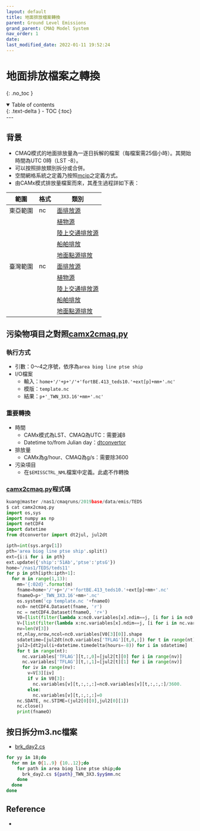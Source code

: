 ```yaml
---
layout: default
title: 地面排放檔案轉換
parent: Ground Level Emissions
grand_parent: CMAQ Model System
nav_order: 1
date: 
last_modified_date: 2022-01-11 19:52:24  
---
```


# 地面排放檔案之轉換
{: .no_toc }

<details open markdown="block">
  <summary>
    Table of contents
  </summary>
  {: .text-delta }
- TOC
{:toc}
</details>
--- 

## 背景
- CMAQ模式的地面排放量為一逐日拆解的檔案（每檔案需25個小時）。其開始時間為UTC 0時（LST -8）。
- 可以按照排放類別拆分或合併。
- 空間網格系統之定義乃按照[mcip](/Focus-on-Air-Quality/GridModels/MCIP/run_mcipMM_RR_DM/#網格系統詳細定義)之定義方式。
- 由CAMx模式排放量檔案而來，其產生過程詳如下表：

|範圍|格式|類別|
|----|----|----|
|東亞範圍|nc|[面排放源](/Focus-on-Air-Quality/EmisProc/area/area_YYMMinc/)|
|||[植物源](/Focus-on-Air-Quality/EmisProc/biog/bioginc/)|
|||[陸上交通排放源](/Focus-on-Air-Quality/EmisProc/line/)|
|||[船舶排放](/Focus-on-Air-Quality/EmisProc/ship/)|
|||[地面點源排放](/Focus-on-Air-Quality/EmisProc/ptse/ptseG/)|
|臺灣範圍|nc|[面排放源](/Focus-on-Air-Quality/EmisProc/area/area_YYMMinc/)|
|||[植物源](/Focus-on-Air-Quality/EmisProc/biog/bioginc/)|
|||[陸上交通排放源](/Focus-on-Air-Quality/EmisProc/line/)|
|||[船舶排放](/Focus-on-Air-Quality/EmisProc/ship/)|
|||[地面點源排放](/Focus-on-Air-Quality/EmisProc/ptse/ptseG/)|

## 污染物項目之對照[camx2cmaq.py](https://github.com/sinotec2/cmaq_relatives/blob/master/emis/camx2cmaq.py)
### 執行方式
- 引數：0～4之序號，依序為`area biog line ptse ship`
- I/O檔案
  - 輸入：`home+'/'+p+'/'+'fortBE.413_teds10.'+ext[p]+mm+'.nc'`
  - 模版：`template.nc`
  - 結果：`p+'_TWN_3X3.16'+mm+'.nc'`

### 重要轉換
- 時間
  - CAMx模式為LST、CMAQ為UTC：需要減8
  - Datetime to/from Julian day：[dtconvertor](/Focus-on-Air-Quality/utilities/DateTime/dtconvertor/)
- 排放量
  - CAMx為g/hour、CMAQ為g/s：需要除3600
- 污染項目
  - 在`$EMISSCTRL_NML`檔案中定義。此處不作轉換

### [camx2cmaq.py](https://github.com/sinotec2/cmaq_relatives/blob/master/emis/camx2cmaq.py)程式碼
```python
kuang@master /nas1/cmaqruns/2019base/data/emis/TEDS
$ cat camx2cmaq.py
import os,sys
import numpy as np
import netCDF4
import datetime
from dtconvertor import dt2jul, jul2dt

ipth=int(sys.argv[1])
pth='area biog line ptse ship'.split()
ext={i:i for i in pth}
ext.update({'ship':'51Ab','ptse':'ptsG'})
home='/nas1/TEDS/teds11'
for p in pth[ipth:ipth+1]:
  for m in range(1,13):
    mm='{:02d}'.format(m)
    fname=home+'/'+p+'/'+'fortBE.413_teds10.'+ext[p]+mm+'.nc'
    fnameO=p+'_TWN_3X3.16'+mm+'.nc'
    os.system('cp template.nc '+fnameO)
    nc0= netCDF4.Dataset(fname, 'r')
    nc = netCDF4.Dataset(fnameO, 'r+')
    V0=[list(filter(lambda x:nc0.variables[x].ndim==j, [i for i in nc0.variables])) for j in [1,2,3,4]]
    V=[list(filter(lambda x:nc.variables[x].ndim==j, [i for i in nc.variables])) for j in [1,2,3,4]]
    nv=len(V[3])
    nt,nlay,nrow,ncol=nc0.variables[V0[3][0]].shape
    sdatetime=[jul2dt(nc0.variables['TFLAG'][t,0,:]) for t in range(nt)]
    jul2=[dt2jul(i+datetime.timedelta(hours=-8)) for i in sdatetime]
    for t in range(nt):
      nc.variables['TFLAG'][t,:,0]=[jul2[t][0] for i in range(nv)]
      nc.variables['TFLAG'][t,:,1]=[jul2[t][1] for i in range(nv)]
      for iv in range(nv):
        v=V[3][iv]
        if v in V0[3]:
          nc.variables[v][t,:,:,:]=nc0.variables[v][t,:,:,:]/3600.
        else:
          nc.variables[v][t,:,:,:]=0
    nc.SDATE, nc.STIME=(jul2[0][0],jul2[0][1])
    nc.close()
    print(fnameO)
```

## 按日拆分m3.nc檔案 
- [brk_day2.cs](/Focus-on-Air-Quality/utilities/netCDF/brk_day/)

```bash
for yy in 18;do 
  for mm in 0{1..9} {10..12};do
    for path in area biog line ptse ship;do 
      brk_day2.cs ${path}_TWN_3X3.$yy$mm.nc
    done
  done
done
```

## Reference
- 
